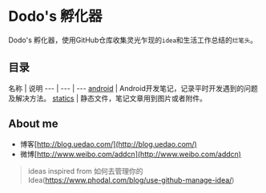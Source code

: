 Dodo's 孵化器
==============

Dodo's 孵化器，使用GitHub仓库收集灵光乍现的`idea`和生活工作总结的`烂笔头`。


## 目录
名称 | 说明
--- | --- | ---
 [android](https://github.com/addcn/ideas/tree/master/android) | Android开发笔记，记录平时开发遇到的问题及解决方法。
 [statics](https://github.com/addcn/ideas/tree/master/statics) | 静态文件，笔记文章用到图片或者附件。



## About me

- 博客[http://blog.uedao.com/](http://blog.uedao.com/)
- 微博[http://www.weibo.com/addcn](http://www.weibo.com/addcn)



> ideas inspired from 如何去管理你的Idea(https://www.phodal.com/blog/use-github-manage-idea/)
